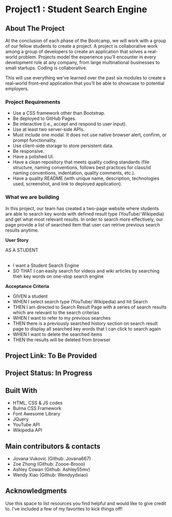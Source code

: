 # Project1 : Student Search Engine

## About The Project

At the conclusion of each phase of the Bootcamp, we will work with a group of our fellow students to create a project. A project is collaborative work among a group of developers to create an application that solves a real-world problem. Projects model the experience you’ll encounter in every development role at any company, from large multinational businesses to small startups. Coding is collaborative.

This will use everything we've learned over the past six modules to create a real-world front-end application that you’ll be able to showcase to potential employers.

### Project Requirements
- Use a CSS framework other than Bootstrap.
- Be deployed to GitHub Pages.
- Be interactive (i.e., accept and respond to user input).
- Use at least two server-side APIs.
- Must include one modal. It does not use native browser alert, confirm, or prompt functionality.
- Use client-side storage to store persistent data.
- Be responsive.
- Have a polished UI.
- Have a clean repository that meets quality coding standards (file structure, naming conventions, follows best practices for class/id naming conventions, indentation, quality comments, etc.).
- Have a quality README (with unique name, description, technologies used, screenshot, and link to deployed application).

### What we are building

In this project, our team has created a two-page website where students are able to search key words with defined result type (YouTube/ Wikipedia) and get what most relevant results. In order to search more effectively, our page provide a list of searched item that user can retrive previous search results anytime. 

**User Story**

AS A STUDENT <br><br>
- I want a Student Search Engine
- SO THAT I can easily search for videos and wiki articles by searching theh key words on one-stop search engine

**Acceptance Criteria**
- GIVEN a student
- WHEN I select search type (YouTube/ Wikipedia) and hit Search
- THEN I am directed to Search Result Page with a series of search results which are relevant to the search criterias
- WHEN I want to refer to my previous searches
- THEN there is a previously searched history section on search result page to display all searched key words that I can click to search again
- WHEN I want to delete the searched items
- THEN the results will be deleted from browser 


## Project Link: To Be Provided

## Project Status: In Progress


## Built With

- HTML, CSS & JS codes
- Bulma CSS Framework
- Font Awesome Library
- JQuery
- YouTube API
- Wikipedia API

## Main contributors & contacts 
- Jovana Vukovic (Github: Jovana667)
- Zoe Zhong (Github: Zoooe-Brooo)
- Ashley Cowan  (Github: Ashley55mv)
- Wendy Xiao  (Github: Wendyydxiao)


## Acknowledgments
Use this space to list resources you find helpful and would like to give credit to. I've included a few of my favorites to kick things off!
